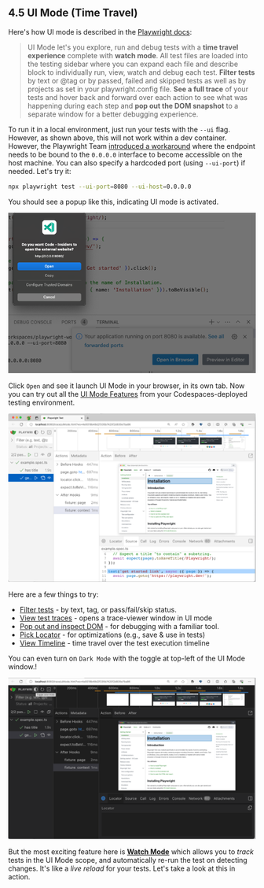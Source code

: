 ## 4.5 UI Mode (Time Travel)

Here's how UI mode is described in the [Playwright docs](https://playwright.dev/docs/test-ui-mode):

> UI Mode let's you explore, run and debug tests with a **time travel experience** complete with **watch mode**. All test files are loaded into the testing sidebar where you can expand each file and describe block to individually run, view, watch and debug each test. **Filter tests** by text or @tag or by passed, failed and skipped tests as well as by projects as set in your playwright.config file. **See a full trace** of your tests and hover back and forward over each action to see what was happening during each step and **pop out the DOM snapshot** to a separate window for a better debugging experience.

To run it in a local environment, just run your tests with the `--ui` flag. However, as shown above, this will not work within a dev container. However, the Playwright Team [introduced a workaround](https://playwright.dev/docs/test-ui-mode#docker--github-codespaces) where the endpoint needs to be bound to the `0.0.0.0` interface to become accessible on the host machine. You can also specify a hardcoded port (using `--ui-port`) if needed. Let's try it:

```bash
npx playwright test --ui-port=8080 --ui-host=0.0.0.0
```

You should see a popup like this, indicating UI mode is activated.

![Playwright Extension in VS Code](./assets/04-vsc-start-UImode.png)

Click `Open` and see it launch UI Mode in your browser, in its own tab. Now you can try out all the [UI Mode Features](https://playwright.dev/docs/test-ui-mode#running-tests-in-ui-mode) from your Codespaces-deployed testing environment.

![Playwright Extension in VS Code](./assets/04-vsc-use-UImode.png)

Here are a few things to try:
 - [Filter tests](https://playwright.dev/docs/test-ui-mode#filtering-tests) - by text, tag, or pass/fail/skip status.
 - [View test traces](https://playwright.dev/docs/test-ui-mode#viewing-test-traces) - opens a trace-viewer window in UI mode
 - [Pop out and inspect DOM](https://playwright.dev/docs/test-ui-mode#pop-out-and-inspect-the-dom) - for debugging with a familiar tool.
 - [Pick Locator](https://playwright.dev/docs/test-ui-mode#pick-locator) - for optimizations (e.g., save & use in tests)
 - [View Timeline](https://playwright.dev/docs/test-ui-mode#timeline-view) - time travel over the test execution timeline

You can even turn on `Dark Mode` with the toggle at top-left of the UI Mode window.!

![Playwright Extension in VS Code](./assets/04-vsc-use-DarkMode.png) 

But the most exciting feature here is [**Watch Mode**](https://playwright.dev/docs/test-ui-mode#watch-mode) which allows you to _track_ tests in the UI Mode scope, and automatically re-run the test on detecting changes. It's like a _live reload_ for your tests. Let's take a look at this in action.
